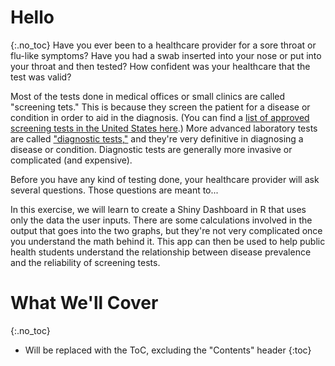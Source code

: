# Hello
{:.no_toc}
Have you ever been to a healthcare provider for a sore throat or flu-like symptoms? Have you had a swab inserted into your nose or put into your throat and then tested? How confident was your healthcare that the test was valid?

Most of the tests done in medical offices or small clinics are called "screening tets." This is because they screen the patient for a disease or condition in order to aid in the diagnosis. (You can find a [list of approved screening tests in the United States here](https://www.cms.gov/Regulations-and-Guidance/Legislation/CLIA/downloads/waivetbl.pdf).) More advanced laboratory tests are called ["diagnostic tests,"](https://medlineplus.gov/diagnostictests.html) and they're very definitive in diagnosing a disease or condition. Diagnostic tests are generally more invasive or complicated (and expensive).

Before you have any kind of testing done, your healthcare provider will ask several questions. Those questions are meant to...

In this exercise, we will learn to create a Shiny Dashboard in R that uses only the data the user inputs. There are some calculations involved in the output that goes into the two graphs, but they're not very complicated once you understand the math behind it. This app can then be used to help public health students understand the relationship between disease prevalence and the reliability of screening tests.

# What We'll Cover
{:.no_toc}

* Will be replaced with the ToC, excluding the "Contents" header
{:toc}
